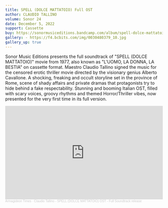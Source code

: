 ```yaml
---
title: SPELL (DOLCE MATTATOIO) Full OST
author: CLAUDIO TALLINO
volume: Sonor 24
date: December 5, 2022
support: Cassette
buy: https://sonormusiceditions.bandcamp.com/album/spell-dolce-mattatoio-full-soundtrack
gallery: - https://f4.bcbits.com/img/0030480379_10.jpg
gallery_up: true
---
```


Sonor Music Editions presents the full soundtrack of "SPELL (DOLCE MATTATOIO)" movie from 1977, also known as "L'UOMO, LA DONNA, LA BESTIA" on cassette format. Maestro Claudio Tallino signed the music for the censored erotic thriller movie directed by the visionary genius Alberto Cavallone. A shocking, freaking and occult storyline set in the province of Rome, scene of shady affairs and private dramas that protagonists try to hide behind a fake respectability. Stunning and booming Italian OST, filled with scary voices, groovy rhythms and themed Horror/Thriller vibes, now presented for the very first time in its full version.

<iframe width="100%" height="300" scrolling="no" frameborder="no" allow="autoplay" src="https://w.soundcloud.com/player/?url=https%3A//api.soundcloud.com/tracks/1380461533&color=%23ff5500&auto_play=false&hide_related=true&show_comments=false&show_user=true&show_reposts=false&show_teaser=false&visual=true"></iframe><div style="font-size: 10px; color: #cccccc;line-break: anywhere;word-break: normal;overflow: hidden;white-space: nowrap;text-overflow: ellipsis; font-family: Interstate,Lucida Grande,Lucida Sans Unicode,Lucida Sans,Garuda,Verdana,Tahoma,sans-serif;font-weight: 100;"><a href="https://soundcloud.com/armagideon-times" title="Armagideon Times" target="_blank" style="color: #cccccc; text-decoration: none;">Armagideon Times</a> · <a href="https://soundcloud.com/armagideon-times/claudio-tallino-spell-dolce-mattatoio-ost-full-soundtrack-release" title="Claudio Tallino - SPELL (DOLCE MATTATOIO) OST - Full Soundtrack release" target="_blank" style="color: #cccccc; text-decoration: none;">Claudio Tallino - SPELL (DOLCE MATTATOIO) OST - Full Soundtrack release</a></div>
